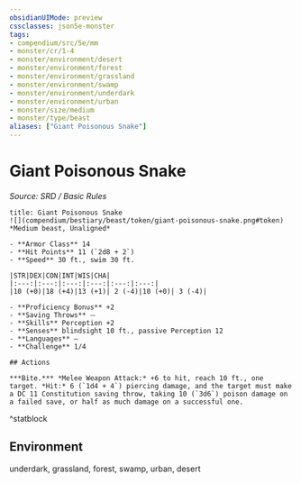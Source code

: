 ```yaml
---
obsidianUIMode: preview
cssclasses: json5e-monster
tags:
- compendium/src/5e/mm
- monster/cr/1-4
- monster/environment/desert
- monster/environment/forest
- monster/environment/grassland
- monster/environment/swamp
- monster/environment/underdark
- monster/environment/urban
- monster/size/medium
- monster/type/beast
aliases: ["Giant Poisonous Snake"]
---
```

# Giant Poisonous Snake
*Source: SRD / Basic Rules*  

```ad-statblock
title: Giant Poisonous Snake
![](compendium/bestiary/beast/token/giant-poisonous-snake.png#token)
*Medium beast, Unaligned*

- **Armor Class** 14 
- **Hit Points** 11 (`2d8 + 2`)
- **Speed** 30 ft., swim 30 ft.

|STR|DEX|CON|INT|WIS|CHA|
|:---:|:---:|:---:|:---:|:---:|:---:|
|10 (+0)|18 (+4)|13 (+1)| 2 (-4)|10 (+0)| 3 (-4)|

- **Proficiency Bonus** +2
- **Saving Throws** ⏤
- **Skills** Perception +2
- **Senses** blindsight 10 ft., passive Perception 12
- **Languages** —
- **Challenge** 1/4

## Actions

***Bite.*** *Melee Weapon Attack:* +6 to hit, reach 10 ft., one target. *Hit:* 6 (`1d4 + 4`) piercing damage, and the target must make a DC 11 Constitution saving throw, taking 10 (`3d6`) poison damage on a failed save, or half as much damage on a successful one.
```
^statblock

## Environment

underdark, grassland, forest, swamp, urban, desert